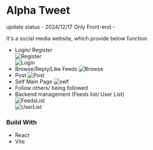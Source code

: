 # Alpha Tweet 

update status - 2024/12/17 Only Front-end -

It's a social media website, which provide below function
- Login/ Register <br/>
  ![Register](https://i.ibb.co/1rDYqxd/2024-12-17-11-58-13.png) <br/>
  ![Login](https://i.ibb.co/56HyXHj/2024-12-17-11-58-07.png)
- Browse/Reply/Like Feeds
  ![Browse](https://i.ibb.co/7SMPGfG/2024-12-17-11-43-57.png)
- Post
![Post](https://i.ibb.co/1qN3N9J/2024-12-17-11-44-17.png)
- Self Main Page
  ![self](https://i.ibb.co/fNN6JV4/2024-12-17-11-44-30.png)
- Follow others/ being followed
- Backend management (Feeds list/ User List) <br/>
  ![FeedsList](https://i.ibb.co/rGqFpJs/2024-12-17-11-47-02.png)<br/>
  ![UserList](https://i.ibb.co/FzMCwJP/2024-12-17-11-46-45.png)


### Build With
- React
- Vite


